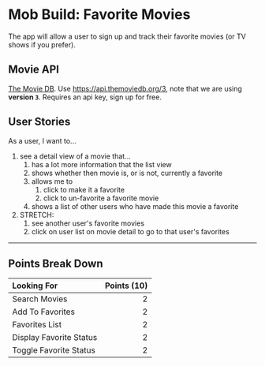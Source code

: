 # Mob Build: Favorite Movies

The app will allow a user to sign up and track their favorite
movies (or TV shows if you prefer).

## Movie API

[The Movie DB](https://www.themoviedb.org). Use https://api.themoviedb.org/3, note
that we are using **version `3`**. Requires an api key, sign up for free.

## User Stories

As a user, I want to...

1. see a detail view of a movie that...
    1. has a lot more information that the list view
    1. shows whether then movie is, or is not, currently a favorite
    1. allows me to
        1. click to make it a favorite
        1. click to un-favorite a favorite movie
    1. shows a list of other users who have made this movie a favorite
1. STRETCH: 
    1. see another user's favorite movies
    1. click on user list on movie detail to go to that user's favorites

---


## Points Break Down

Looking For | Points (10)
:--|--:
Search Movies  | 2
Add To Favorites | 2
Favorites List | 2
Display Favorite Status | 2
Toggle Favorite Status | 2

